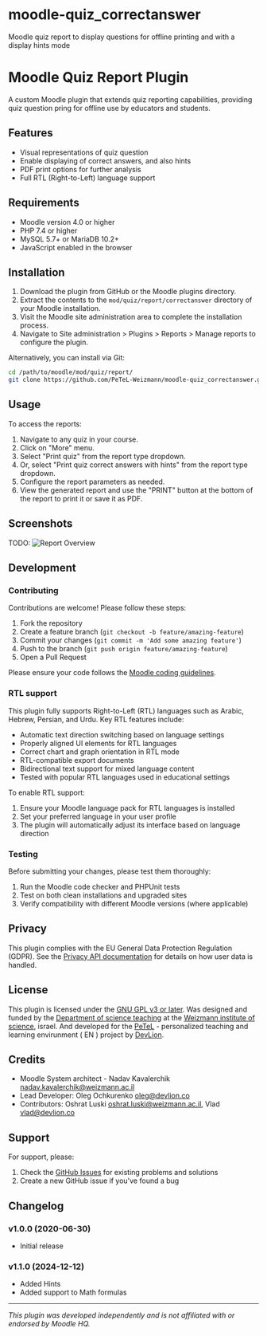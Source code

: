 # moodle-quiz_correctanswer
Moodle quiz report to display questions for offline printing and with a display hints mode

# Moodle Quiz Report Plugin

A custom Moodle plugin that extends quiz reporting capabilities, providing quiz question pring for offline use by educators and students.

## Features

- Visual representations of quiz question
- Enable displaying of correct answers, and also hints
- PDF print options for further analysis
- Full RTL (Right-to-Left) language support

## Requirements

- Moodle version 4.0 or higher
- PHP 7.4 or higher
- MySQL 5.7+ or MariaDB 10.2+
- JavaScript enabled in the browser

## Installation

1. Download the plugin from GitHub or the Moodle plugins directory.
2. Extract the contents to the `mod/quiz/report/correctanswer` directory of your Moodle installation.
3. Visit the Moodle site administration area to complete the installation process.
4. Navigate to Site administration > Plugins > Reports > Manage reports to configure the plugin.

Alternatively, you can install via Git:

```bash
cd /path/to/moodle/mod/quiz/report/
git clone https://github.com/PeTeL-Weizmann/moodle-quiz_correctanswer.git correctanswer
```

## Usage

To access the reports:

1. Navigate to any quiz in your course.
2. Click on "More" menu.
3. Select "Print quiz" from the report type dropdown.
4. Or, select "Print quiz correct answers with hints" from the report type dropdown.
5. Configure the report parameters as needed.
6. View the generated report and use the "PRINT" button at the bottom of the report to print it or save it as PDF.

## Screenshots

TODO:
![Report Overview](screenshots/report-overview.png)

## Development

### Contributing

Contributions are welcome! Please follow these steps:

1. Fork the repository
2. Create a feature branch (`git checkout -b feature/amazing-feature`)
3. Commit your changes (`git commit -m 'Add some amazing feature'`)
4. Push to the branch (`git push origin feature/amazing-feature`)
5. Open a Pull Request

Please ensure your code follows the [Moodle coding guidelines](https://docs.moodle.org/dev/Coding_style).

### RTL support

This plugin fully supports Right-to-Left (RTL) languages such as Arabic, Hebrew, Persian, and Urdu. Key RTL features include:

- Automatic text direction switching based on language settings
- Properly aligned UI elements for RTL languages
- Correct chart and graph orientation in RTL mode
- RTL-compatible export documents
- Bidirectional text support for mixed language content
- Tested with popular RTL languages used in educational settings

To enable RTL support:

1. Ensure your Moodle language pack for RTL languages is installed
2. Set your preferred language in your user profile
3. The plugin will automatically adjust its interface based on language direction

### Testing

Before submitting your changes, please test them thoroughly:

1. Run the Moodle code checker and PHPUnit tests
2. Test on both clean installations and upgraded sites
3. Verify compatibility with different Moodle versions (where applicable)

## Privacy

This plugin complies with the EU General Data Protection Regulation (GDPR). See the [Privacy API documentation](https://docs.moodle.org/dev/Privacy_API) for details on how user data is handled.

## License

This plugin is licensed under the [GNU GPL v3 or later](https://www.gnu.org/licenses/gpl-3.0.html).
Was designed and funded by the [Department of science teaching](https://www.weizmann.ac.il/ScienceTeaching/) at the [Weizmann institute of science](https://www.weizmann.ac.il/), israel. 
And developed for the [PeTeL](https://stwww1.weizmann.ac.il/petel/) - personalized teaching and learning envirunment ( EN ) project by [DevLion](https://devlion.co.il/).

## Credits

- Moodle System architect - Nadav Kavalerchik <nadav.kavalerchik@weizmann.ac.il>
- Lead Developer: Oleg Ochkurenko <oleg@devlion.co>
- Contributors: Oshrat Luski <oshrat.luski@weizmann.ac.il>, Vlad <vlad@devlion.co>

## Support

For support, please:

1. Check the [GitHub Issues](https://github.com/PeTeL-Weizmann/moodle-quiz_correctanswer/issues) for existing problems and solutions
2. Create a new GitHub issue if you've found a bug

## Changelog

### v1.0.0 (2020-06-30)
- Initial release

### v1.1.0 (2024-12-12)
- Added Hints
- Added support to Math formulas

---

*This plugin was developed independently and is not affiliated with or endorsed by Moodle HQ.*
